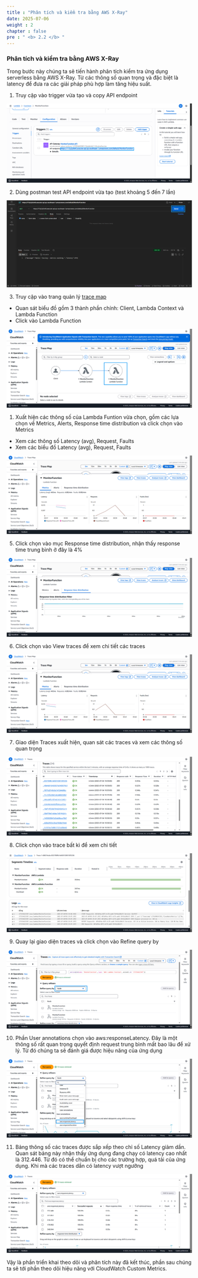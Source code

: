```yaml
---
title : "Phân tích và kiểm tra bằng AWS X-Ray"
date: 2025-07-06 
weight : 2 
chapter : false
pre : " <b> 2.2 </b> "
---
```


### Phân tích và kiểm tra bằng AWS X-Ray

Trong bước này chúng ta sẽ tiến hành phân tích kiểm tra ứng dụng serverless bằng AWS X-Ray. Từ các thông số quan trọng và đặc biệt là latency để đưa ra các giải pháp phù hợp làm tăng hiệu suất.

1. Truy cập vào trigger vừa tạo và copy API endpoint

![xray](/images/2-implemetanalysis/014-xray1.png)

2. Dùng postman test API endpoint vừa tạo (test khoảng 5 đến 7 lần)

![xray](/images/2-implemetanalysis/015-xray2.png)

3. Truy cập vào trang quản lý [trace map](https://console.aws.amazon.com/console/home/)

+ Quan sát biểu đồ gồm 3 thành phần chính: Client, Lambda Context và Lambda Function
+ Click vào Lambda Function

![xray](/images/2-implemetanalysis/016-xray3.png)

1. Xuất hiện các thông số của Lambda Funtion vừa chọn, gồm các lựa chọn về Metrics, Alerts, Response time distribution và click chọn vào Metrics

+ Xem các thông số Latency (avg), Request, Faults
+ Xem các biểu đồ Latency (avg), Request, Faults

![xray](/images/2-implemetanalysis/017-xray4.png)

5. Click chọn vào mục Response time distribution, nhận thấy response time trung bình ở đây là 4%

![xray](/images/2-implemetanalysis/018-xray5.png)

6. Click chọn vào View traces để xem chi tiết các traces

![xray](/images/2-implemetanalysis/019-xray6.png)

7. Giao diện Traces xuất hiện, quan sát các traces và xem các thông số quan trọng

![xray](/images/2-implemetanalysis/020-xray7.png)


8. Click chọn vào trace bất kì để xem chi tiết 

![xray](/images/2-implemetanalysis/021-xray8.png)


9. Quay lại giao diện traces và click chọn vào Refine query by

![xray](/images/2-implemetanalysis/022-xray9.png)

10. Phần User annotations chọn vào aws:responseLatency. Đây là một thông số rất quan trọng quyết định request trung bình mất bao lâu để xử lý. Từ đó chúng ta sẽ đánh giá được hiệu năng của ứng dụng

![xray](/images/2-implemetanalysis/023-xray10.png)

11. Bảng thông số các traces được sắp xếp theo chỉ số Latency giảm dần. Quan sát bảng này nhận thấy ứng dụng đang chạy có latency cao nhất là 312.446. Từ đó có thể chuẩn bị cho các trường hợp, quá tải của ứng dụng. Khi mà các traces dần có latency vượt ngưỡng

![xray](/images/2-implemetanalysis/024-xray11.png)

Vậy là phần triển khai theo dõi và phân tích này đã kết thúc, phần sau chúng ta sẽ tới phần theo dõi hiệu năng với CloudWatch Custom Metrics.